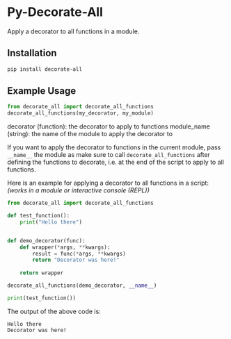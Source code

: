 # Py-Decorate-All

Apply a decorator to all functions in a module.

## Installation
```sh
pip install decorate-all
```

## Example Usage

```python
from decorate_all import decorate_all_functions
decorate_all_functions(my_decorator, my_module)
```

decorator (function): the decorator to apply to functions
module_name (string): the name of the module to apply the decorator to

If you want to apply the decorator to functions in the current module, pass `__name__` the module as make sure to call `decorate_all_functions` after defining the functions to decorate, i.e. at the end of the script to apply to all functions.

Here is an example for applying a decorator to all functions in a script:
_(works in a module or interactive console (REPL))_

```python
from decorate_all import decorate_all_functions

def test_function():
    print("Hello there")


def demo_decorator(func):
    def wrapper(*args, **kwargs):
        result = func(*args, **kwargs)
        return "Decorator was here!"
    
    return wrapper

decorate_all_functions(demo_decorator, __name__)

print(test_function())
```

The output of the above code is:
```
Hello there
Decorator was here!
```

